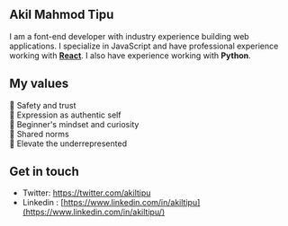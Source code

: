 ## Akil Mahmod Tipu
I am a font-end developer with industry experience building web applications. I specialize in JavaScript and have  professional experience working with [**React**](https://reactjs.org/). I also have experience working with **Python**.

## My values
💖 Safety and trust <br>
🌟 Expression as authentic self <br>
🍏 Beginner's mindset and curiosity <br>
🙌 Shared norms <br>
🚀 Elevate the underrepresented

## Get in touch
- Twitter: https://twitter.com/akiltipu
- Linkedin : [https://www.linkedin.com/in/akiltipu](https://www.linkedin.com/in/akiltipu/)


<!--
**akiltipu/akiltipu** is a ✨ _special_ ✨ repository because its `README.md` (this file) appears on your GitHub profile.

Here are some ideas to get you started:

- 🔭 I’m currently working on ...
- 🌱 I’m currently learning ...
- 👯 I’m looking to collaborate on ...
- 🤔 I’m looking for help with ...
- 💬 Ask me about ...
- 📫 How to reach me: ...
- 😄 Pronouns: ...
- ⚡ Fun fact: ...
-->
